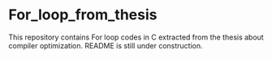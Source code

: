 # For_loop_from_thesis
This repository contains For loop codes in C extracted from the thesis about compiler optimization.
README is still under construction.
